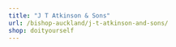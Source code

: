 ```yaml
---
title: "J T Atkinson & Sons"
url: /bishop-auckland/j-t-atkinson-and-sons/
shop: doityourself
---
```

